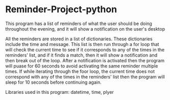 # Reminder-Project-python
This program has a list of reminders of what the user should be doing throughout the evening, and it will show a notification on the user's desktop

All the reminders are stored in a list of dictionaries. These dictionaries include the time and message. This list is then run through a for loop that will check the current time to see if it corresponds to any of the times in the reminders' list, and if it finds a match, then it will show a notification and then break out of the loop. After a notification is activated then the program will puase for 60 seconds to avoid activating the same reminder multiple times. If while iterating through the foor loop, the current time does not correspond with any of the times in the reminders' list then the program will sleep for 10 seconds before continuing again. 

Libraries used in this program: datetime, time, plyer
